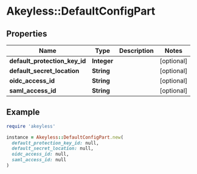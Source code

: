 # Akeyless::DefaultConfigPart

## Properties

| Name | Type | Description | Notes |
| ---- | ---- | ----------- | ----- |
| **default_protection_key_id** | **Integer** |  | [optional] |
| **default_secret_location** | **String** |  | [optional] |
| **oidc_access_id** | **String** |  | [optional] |
| **saml_access_id** | **String** |  | [optional] |

## Example

```ruby
require 'akeyless'

instance = Akeyless::DefaultConfigPart.new(
  default_protection_key_id: null,
  default_secret_location: null,
  oidc_access_id: null,
  saml_access_id: null
)
```

